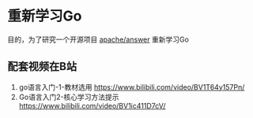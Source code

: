 # 重新学习Go
目的，为了研究一个开源项目 [apache/answer](https://github.com/apache/incubator-answer/) 重新学习Go

## 配套视频在B站
1. go语言入门-1-教材选用 https://www.bilibili.com/video/BV1T64y157Pn/
2. Go语言入门2-核心学习方法提示 https://www.bilibili.com/video/BV1ic411D7cV/
